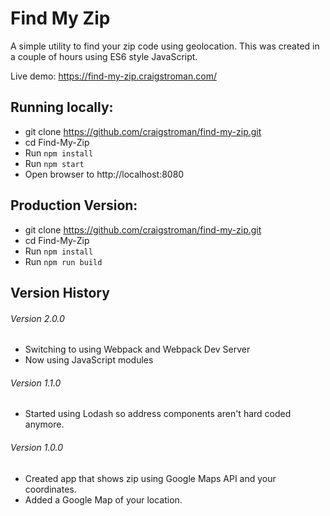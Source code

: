 # Find My Zip

A simple utility to find your zip code using geolocation. This was created in a couple of hours using ES6 style JavaScript.

Live demo: https://find-my-zip.craigstroman.com/

## Running locally:

- git clone https://github.com/craigstroman/find-my-zip.git
- cd Find-My-Zip
- Run `npm install`
- Run `npm start`
- Open browser to http://localhost:8080

## Production Version:

- git clone https://github.com/craigstroman/find-my-zip.git
- cd Find-My-Zip
- Run `npm install`
- Run `npm run build`

## Version History

###### Version 2.0.0

- Switching to using Webpack and Webpack Dev Server
- Now using JavaScript modules

###### Version 1.1.0

- Started using Lodash so address components aren't hard coded anymore.

###### Version 1.0.0

- Created app that shows zip using Google Maps API and your coordinates.
- Added a Google Map of your location.
